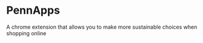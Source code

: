 # PennApps
A chrome extension that allows you to make more sustainable choices when shopping online
